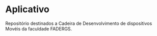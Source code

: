 # Aplicativo
Repositório destinados a Cadeira de Desenvolvimento de dispositivos Movéis da faculdade FADERGS.
